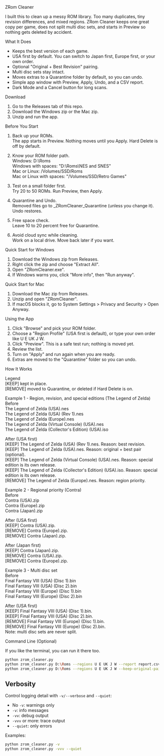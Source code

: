 ZRom Cleaner

I built this to clean up a messy ROM library. Too many duplicates, tiny revision differences, and mixed regions. ZRom Cleaner keeps one great copy per game, does not split multi disc sets, and starts in Preview so nothing gets deleted by accident.

What It Does

- Keeps the best version of each game.
- USA first by default. You can switch to Japan first, Europe first, or your own order.
- Optional "Original + Best Revision" pairing.
- Multi disc sets stay intact.
- Moves extras to a Quarantine folder by default, so you can undo.
- Simple app window with Preview, Apply, Undo, and a CSV report.
- Dark Mode and a Cancel button for long scans.

Download

1. Go to the Releases tab of this repo.
2. Download the Windows zip or the Mac zip.
3. Unzip and run the app.

Before You Start

1) Back up your ROMs.  
   The app starts in Preview. Nothing moves until you Apply. Hard Delete is off by default.

2) Know your ROM folder path.  
   Windows: D:\Roms  
   Windows with spaces: "D:\Roms\NES and SNES"  
   Mac or Linux: /Volumes/SSD/Roms  
   Mac or Linux with spaces: "/Volumes/SSD/Retro Games"

3) Test on a small folder first.  
   Try 20 to 50 ROMs. Run Preview, then Apply.

4) Quarantine and Undo.  
   Removed files go to _ZRomCleaner_Quarantine (unless you change it). Undo restores.

5) Free space check.  
   Leave 10 to 20 percent free for Quarantine.

6) Avoid cloud sync while cleaning.  
   Work on a local drive. Move back later if you want.

Quick Start for Windows

1. Download the Windows zip from Releases.
2. Right click the zip and choose "Extract All".
3. Open "ZRomCleaner.exe".
4. If Windows warns you, click "More info", then "Run anyway".

Quick Start for Mac

1. Download the Mac zip from Releases.
2. Unzip and open "ZRomCleaner".
3. If macOS blocks it, go to System Settings > Privacy and Security > Open Anyway.

Using the App

1. Click "Browse" and pick your ROM folder.
2. Choose a "Region Profile" (USA first is default), or type your own order like U E UK J W.
3. Click "Preview". This is a safe test run; nothing is moved yet.
4. Review the list.
5. Turn on "Apply" and run again when you are ready.
6. Extras are moved to the "Quarantine" folder so you can undo.

How It Works

Legend  
[KEEP] kept in place.  
[REMOVE] moved to Quarantine, or deleted if Hard Delete is on.

Example 1 - Region, revision, and special editions (The Legend of Zelda)  
Before  
The Legend of Zelda (USA).nes  
The Legend of Zelda (USA) (Rev 1).nes  
The Legend of Zelda (Europe).nes  
The Legend of Zelda (Virtual Console) (USA).nes  
The Legend of Zelda (Collector's Edition) (USA).iso

After (USA first)  
[KEEP]   The Legend of Zelda (USA) (Rev 1).nes. Reason: best revision.  
[KEEP]   The Legend of Zelda (USA).nes. Reason: original + best pair (optional).  
[KEEP]   The Legend of Zelda (Virtual Console) (USA).nes. Reason: special edition is its own release.  
[KEEP]   The Legend of Zelda (Collector's Edition) (USA).iso. Reason: special edition is its own release.  
[REMOVE] The Legend of Zelda (Europe).nes. Reason: region priority.

Example 2 - Regional priority (Contra)  
Before  
Contra (USA).zip  
Contra (Europe).zip  
Contra (Japan).zip

After (USA first)  
[KEEP]   Contra (USA).zip.  
[REMOVE] Contra (Europe).zip.  
[REMOVE] Contra (Japan).zip.

After (Japan first)  
[KEEP]   Contra (Japan).zip.  
[REMOVE] Contra (USA).zip.  
[REMOVE] Contra (Europe).zip.

Example 3 - Multi disc set  
Before  
Final Fantasy VIII (USA) (Disc 1).bin  
Final Fantasy VIII (USA) (Disc 2).bin  
Final Fantasy VIII (Europe) (Disc 1).bin  
Final Fantasy VIII (Europe) (Disc 2).bin

After (USA first)  
[KEEP]   Final Fantasy VIII (USA) (Disc 1).bin.  
[KEEP]   Final Fantasy VIII (USA) (Disc 2).bin.  
[REMOVE] Final Fantasy VIII (Europe) (Disc 1).bin.  
[REMOVE] Final Fantasy VIII (Europe) (Disc 2).bin.  
Note: multi disc sets are never split.

Command Line (Optional)

If you like the terminal, you can run it there too.

```bash
python zrom_cleaner.py
python zrom_cleaner.py D:\Roms --regions U E UK J W --report report.csv
python zrom_cleaner.py D:\Roms --regions U E UK J W --keep-original-pair --apply
```

Verbosity
---------

Control logging detail with `-v/--verbose` and `--quiet`:

- No `-v`: warnings only
- `-v`: info messages
- `-vv`: debug output
- `-vvv` or more: trace output
- `--quiet`: only errors

Examples:

```bash
python zrom_cleaner.py -v
python zrom_cleaner.py -vvv --quiet
```
